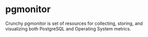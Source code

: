 # pgmonitor
Crunchy pgmonitor is set of resources for collecting, storing, and visualizing both PostgreSQL and Operating System metrics.
